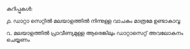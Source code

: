 കുറിപ്പുകൾ:

൧. ഡാറ്റാ സെറ്റിൽ മലയാളത്തിൽ നിന്നുള്ള വാചകം മാത്രമേ ഉണ്ടാകാവൂ

൨. മലയാളത്തിൽ പ്രാവീണ്യമുള്ള ആരെങ്കിലും ഡാറ്റാസെറ്റ് അവലോകനം ചെയ്യണം


